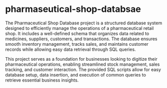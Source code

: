 # pharmaseutical-shop-databsae
The Pharmaceutical Shop Database project is 
a structured database system designed to 
efficiently manage the operations of a 
pharmaceutical retail shop. It includes a well-defined schema that organizes data related to medicines, suppliers, customers, 
and transactions. The database ensures smooth
inventory management, tracks sales, and 
maintains customer records while 
allowing easy data retrieval through 
SQL queries.

This project serves as a foundation for businesses looking to digitize their pharmaceutical operations, enabling streamlined stock management, sales tracking, and customer interaction. The provided SQL scripts allow for easy database setup, data insertion, and execution of common queries to retrieve essential business insights.
